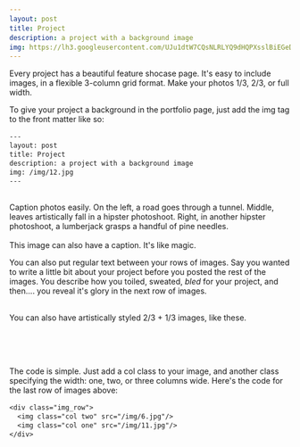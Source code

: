 ```yaml
---
layout: post
title: Project
description: a project with a background image
img: https://lh3.googleusercontent.com/UJu1dtW7CQsNLRLYQ9dHQPXsslBiEGeDEuVbhSlNommg3DnPOLhyYCpYUSynN1ezo2_H6r6-2QazGu_OfOpxoN5BIEgJcKKd2UvcGYCU_WYBf7lBFoC9-p4y8PiJR_mtc_K28Nnpb_OybU_U0OE-1iir7R3i9-MfqucLDZuSoRjw1Dmtkf6KYC02LzpToZncT64JcNvh5dUVPsNOetVQZBjoaF1d9qZq5TybkuATjFVO8vChE5PBOgO69_EqIo7HFd-EtpB-XXc-yDLFekYC4LpKJv_xXqyTu8MUDr_rQkYWElbSdaeez-x2nLko3KuQTSzAn5pZy_9_jqltwM0AxzrxxBWVyRXS4w6LJ3FUBdNvhUCNY9nscAcehZ3MTu3r42p6mQG9fyoNmWWQ4g4tgEncLZIW12qQ4sDlg16H3Xg2QRbrDPywLrLbjTeB_oUQ5vnJ1Fn1-4ew5_Q_TecKpVR4xJf_ipwkwFtZ8YRsWrHQ8VmvKqL0kSsMlnzlhP-YwAEx5u3BQYFPArGPxgLG3yElGzWSP-nQ9bCy5UwIHYfg5yOx7GFNuMrU4TeWYD7wilkSYQwHCjcDmMTiwN9uUSm1yF8EffDs9tD6fLCnVAO6Ce9a8_2yz6ux5MyJWobeYZ6oTqjLEUh_ZVeqLnLJ4cGlkEHEi0eYDw=w950-h535-no
---
```


Every project has a beautiful feature shocase page. It's easy to include images, in a flexible 3-column grid format. Make your photos 1/3, 2/3, or full width.

To give your project a background in the portfolio page, just add the img tag to the front matter like so: 

	---
	layout: post
	title: Project
	description: a project with a background image
	img: /img/12.jpg
	---


<div class="img_row">
	<img class="col one" src="{{ site.baseurl }}/img/1.jpg" alt="" title="example image"/>
	<img class="col one" src="{{ site.baseurl }}/img/2.jpg" alt="" title="example image"/>
	<img class="col one" src="https://lh3.googleusercontent.com/BvOjH4l_J623ILyxyxl0a0UX54sEgy2Yinid8lngpRZ386BsaVcZcbGM5ZoyoAWW50wEYiW9yB6Gay1n4-XovzA75Z_MGRud8OY50TfGzPaclWCHvVtULhcHo5hExRJFu-nCMm9mmGoUKxs3mms4vgU0CgunhMXuv4Css4k_2R12X51LlRLUiskDEMm6qp2zUB_8aMA6Lu55u_u-Zr2M345-0MAZq2PhBt4NUgnRGMUPMK12TX19-Vobj_Vus461TTLDG2UZ894f4bJe9UQBJ_nzGZmSMMN0uTBNKE0sfSRIvHVP1tGLZF_JsquTlA45gO0zYNAdwB-aY8dPdQTD_Q-oN6osbhfMW9H7ud-4r78xdNeDPhlBvI82xMkOGXJVgV4_iAe3fFddYvHkq_kUVjGNeYU_nKg9FTlFvUEG8sGqLnvrlUgXAN4eVWvK2QGOFz8fty3AGhIrAxtlzNF2fW3GWYyxM-3fWQ4UyEAq2DZhgfzbSAm0x7qvVlw6fop8de966hTwOG6Y980EnYQCu5bAN5XFwWpF9cVf2j2GwDN4hSEw7r96qKHm4j6DGjcZOc-UgvqjM4fxpNr9-i0-n_rlFoVZCIOgarQcnEbGQ4_piS7lubBDnclHTACJ47_pQjXRULWrGxzSKw3ytImK9zai_ogvhx4F-Q=w950-h535-no" alt="" title="example image"/>
</div>
<div class="col three caption">
	Caption photos easily. On the left, a road goes through a tunnel. Middle, leaves artistically fall in a hipster photoshoot. Right, in another hipster photoshoot, a lumberjack grasps a handful of pine needles.
</div>
<div class="img_row">
	<img class="col three" src="https://lh3.googleusercontent.com/UJu1dtW7CQsNLRLYQ9dHQPXsslBiEGeDEuVbhSlNommg3DnPOLhyYCpYUSynN1ezo2_H6r6-2QazGu_OfOpxoN5BIEgJcKKd2UvcGYCU_WYBf7lBFoC9-p4y8PiJR_mtc_K28Nnpb_OybU_U0OE-1iir7R3i9-MfqucLDZuSoRjw1Dmtkf6KYC02LzpToZncT64JcNvh5dUVPsNOetVQZBjoaF1d9qZq5TybkuATjFVO8vChE5PBOgO69_EqIo7HFd-EtpB-XXc-yDLFekYC4LpKJv_xXqyTu8MUDr_rQkYWElbSdaeez-x2nLko3KuQTSzAn5pZy_9_jqltwM0AxzrxxBWVyRXS4w6LJ3FUBdNvhUCNY9nscAcehZ3MTu3r42p6mQG9fyoNmWWQ4g4tgEncLZIW12qQ4sDlg16H3Xg2QRbrDPywLrLbjTeB_oUQ5vnJ1Fn1-4ew5_Q_TecKpVR4xJf_ipwkwFtZ8YRsWrHQ8VmvKqL0kSsMlnzlhP-YwAEx5u3BQYFPArGPxgLG3yElGzWSP-nQ9bCy5UwIHYfg5yOx7GFNuMrU4TeWYD7wilkSYQwHCjcDmMTiwN9uUSm1yF8EffDs9tD6fLCnVAO6Ce9a8_2yz6ux5MyJWobeYZ6oTqjLEUh_ZVeqLnLJ4cGlkEHEi0eYDw=w950-h535-no" alt="" title="example image"/>
</div>
<div class="col three caption">
	This image can also have a caption. It's like magic. 
</div>

You can also put regular text between your rows of images. Say you wanted to write a little bit about your project before you posted the rest of the images. You describe how you toiled, sweated, *bled* for your project, and then.... you reveal it's glory in the next row of images.


<div class="img_row">
	<img class="col two" src="{{ site.baseurl }}/img/6.jpg" alt="" title="example image"/>
	<img class="col one" src="https://lh3.googleusercontent.com/akl9Lnauea_XstFBIwoggzUKClW2UXqfWD40JwiaB2xwTFtXQOtV4OWIDIxedTt9BzDxH4EFDPQi8wnGSjPTfjFi9z8WawZThBgIj56iN5i2Omz0GJsxYhDUGnd-duNN21dRKno7BAD6cwb1w3uSD4ey9ClwrNy5-vX0Irl-rnt0DjO9J5NvuvOp9RDYl9SoXkvF9ZOwW2bCkbDAsvI9l4sY8ZaFwhdXmhppZ8eOflnaqfecCtpykcSzT-hS7BI4eyFIN1qVOWdMRp7QRBLzovkoSj93h2YK4QkxzaTtZROttoskiGaGz0Hhyl9NI7vtZWHu1nSPqoJxS26FaJEFKiU5YOnrThe6t0xbJr_heRW7LxpAP1sUcxRkRlEOrUUxyPvFs3bKisPjELnsqL24f0OcU0vztb2mHrfNIdiSmczPMXa69sK4evarHCDZslBz6I5fW_RumRbnoQQGTDGp_bDv61vkUbRfYUsEvjDay0c2ZsyR6tsf34-xWPBTX0eR4yaM0mFe12i8IdvuRS27ZrFhfJiFmZQdq8hxo3CSYY_DmLos2lBKG_p8Jrjpx6kW9AcXqTmx1_K5rZpWzEpD38QUAHKh_7eiYyQfICor1Y7rMf4UnStAf07hHxoeJMwLnj-u9T20IVnMOXyAtmjHZ242MA6eZahlzg=w950-h535-no" alt="" title="example image"/>
</div>
<div class="col three caption">
	You can also have artistically styled 2/3 + 1/3 images, like these.
</div>


<br/><br/><br/>


The code is simple. Just add a col class to your image, and another class specifying the width: one, two, or three columns wide. Here's the code for the last row of images above: 

	<div class="img_row">
	  <img class="col two" src="/img/6.jpg"/>
	  <img class="col one" src="/img/11.jpg"/>
	</div>
